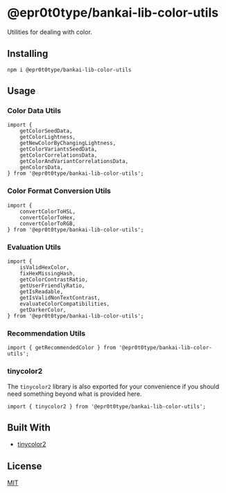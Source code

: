# @epr0t0type/bankai-lib-color-utils
Utilities for dealing with color.

## Installing
```
npm i @epr0t0type/bankai-lib-color-utils
```

## Usage

### Color Data Utils
```
import {
    getColorSeedData,
    getColorLightness,
    getNewColorByChangingLightness,
    getColorVariantsSeedData,
    getColorCorrelationsData,
    getColorAndVariantCorrelationsData,
    genColorsData,
} from '@epr0t0type/bankai-lib-color-utils';
```

### Color Format Conversion Utils
```
import {
    convertColorToHSL,
    convertColorToHex,
    convertColorToRGB,
} from '@epr0t0type/bankai-lib-color-utils';
```

### Evaluation Utils
```
import {
    isValidHexColor,
    fixHexMissingHash,
    getColorContrastRatio,
    getUserFriendlyRatio,
    getIsReadable,
    getIsValidNonTextContrast,
    evaluateColorCompatibilities,
    getDarkerColor,
} from '@epr0t0type/bankai-lib-color-utils';
```

### Recommendation Utils
```
import { getRecommendedColor } from '@epr0t0type/bankai-lib-color-utils';
```

### tinycolor2
The `tinycolor2` library is also exported for your convenience if you should need something beyond what is provided here.

```
import { tinycolor2 } from '@epr0t0type/bankai-lib-color-utils';
```

## Built With
* [tinycolor2](https://github.com/bgrins/TinyColor)

## License
[MIT](../../../LICENSE)
